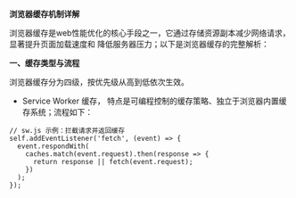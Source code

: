 **浏览器缓存机制详解**

浏览器缓存是web性能优化的核心手段之一，它通过存储资源副本减少网络请求，显著提升页面加载速度和 降低服务器压力；以下是浏览器缓存的完整解析：

**一、缓存类型与流程**

浏览器缓存分为四级，按优先级从高到低依次生效。
- Service Worker 缓存， 特点是可编程控制的缓存策略、独立于浏览器内置缓存系统；流程如下：
```
// sw.js 示例：拦截请求并返回缓存
self.addEventListener('fetch', (event) => {
  event.respondWith(
    caches.match(event.request).then(response => {
      return response || fetch(event.request);
    })
  );
});
```
